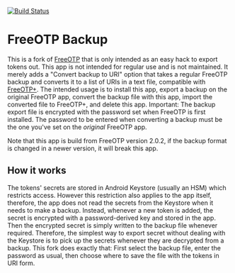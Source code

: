 [![Build Status](https://travis-ci.org/freeotp/freeotp-android.svg?branch=master)](https://travis-ci.org/freeotp/freeotp-android)

# FreeOTP Backup

This is a fork of [FreeOTP](https://freeotp.github.io) that is only intended as an easy hack to export tokens out. This app is not 
intended for regular use and is not maintained. It merely adds a "Convert backup to URI" option that takes a regular FreeOTP backup and converts it to a list of URIs in a text file,
compatible with [FreeOTP+](https://github.com/helloworld1/FreeOTPPlus). The intended usage is to install this app, export a backup on the original FreeOTP app, 
convert the backup file with this app, import the converted file to FreeOTP+, and delete this app.
Important: The backup export file is encrypted with the password set when FreeOTP is first installed. The password to be entered when converting a backup must be the one you've set on the *original* FreeOTP app.

Note that this app is build from FreeOTP version 2.0.2, if the backup format is changed in a newer version, it will break this app.

## How it works

The tokens' secrets are stored in Android Keystore (usually an HSM) which restricts access. However this restriction also applies to the app itself,
therefore, the app does not read the secrets from the Keystore when it needs to make a backup. Instead, whenever a new token is added, the
secret is encrypted with a password-derived key and stored in the app. Then the encrypted secret is simply written to the backup file whenever required.
Therefore, the simplest way to export secret without dealing with the Keystore is to pick up the secrets whenever they are decrypted from a backup.
This fork does exactly that: First select the backup file, enter the password as usual, then choose where to save the file with the tokens in URI form.

